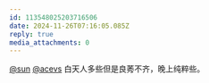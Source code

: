 ```yaml
---
id: 113548025203716506
date: 2024-11-26T07:16:05.085Z
reply: true
media_attachments: 0
---
```


[@sun](https://jiong.us/@sun) [@acevs](https://mastodon.social/@acevs) 白天人多些但是良莠不齐，晚上纯粹些。

